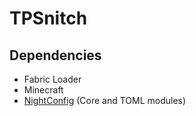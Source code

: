 # TPSnitch

## Dependencies
- Fabric Loader
- Minecraft
- [NightConfig](https://github.com/TheElectronWill/Night-Config) (Core and TOML modules)
